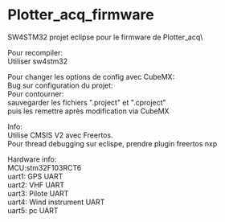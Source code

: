# Plotter_acq_firmware
SW4STM32 projet eclipse pour le firmware de Plotter_acq\
  
Pour recompiler:\
Utiliser sw4stm32  

Pour changer les options de config avec CubeMX:  
Bug sur configuration du projet:  
  Pour contourner:  
      sauvegarder les fichiers ".project" et ".cproject"  
      puis les remettre après modification via CubeMX  
 
 Info:  
 Utilise CMSIS V2 avec Freertos.  
 Pour thread debugging sur eclispe, prendre plugin freertos nxp  
 
Hardware info:  
  MCU:stm32F103RCT6  
  uart1: GPS UART  
  uart2: VHF UART  
  uart3: Pilote UART  
  uart4: Wind instrument UART  
  uart5: pc UART  
